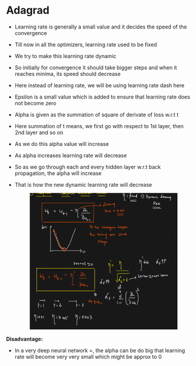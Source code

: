 # Adagrad

* Learning rate is generally a small value and it decides the speed of the convergence
* Till now in all the optimizers, learning rate used to be fixed
* We try to make this learning rate dynamic
* So initially for convergence it should take bigger steps and when it reaches minima, its speed should decrease
* Here instead of learning rate, we will be using learning rate dash here
* Epsilon is a small value which is added to ensure that learning rate does not become zero
* Alpha is given as the summation of square of derivate of loss w.r.t t&#x20;
* Here summation of t means, we first go with respect to 1st layer, then 2nd layer and so on
* As we do this alpha value will increase
* As alpha increases learning rate will decrease
* So as we go through each and every hidden layer w.r.t back propagation, the alpha will increase
*   That is how the new dynamic learning rate will decrease

    <figure><img src="../../.gitbook/assets/image (4).png" alt=""><figcaption></figcaption></figure>

**Disadvantage:**

* In a very deep neural network =, the alpha can be do big that learning rate will become very very small which might be approx to 0
